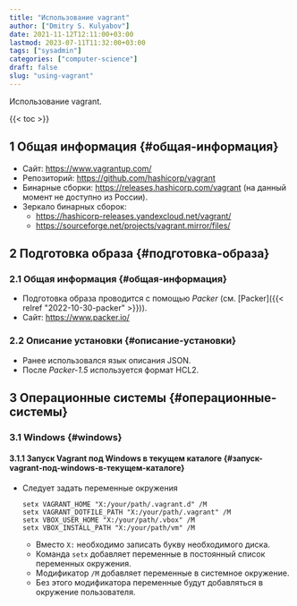 ```yaml
---
title: "Использование vagrant"
author: ["Dmitry S. Kulyabov"]
date: 2021-11-12T12:11:00+03:00
lastmod: 2023-07-11T11:32:00+03:00
tags: ["sysadmin"]
categories: ["computer-science"]
draft: false
slug: "using-vagrant"
---
```


Использование vagrant.

<!--more-->

{{< toc >}}


## <span class="section-num">1</span> Общая информация {#общая-информация}

-   Сайт: <https://www.vagrantup.com/>
-   Репозиторий: <https://github.com/hashicorp/vagrant>
-   Бинарные сборки: <https://releases.hashicorp.com/vagrant> (на данный момент не доступно из России).
-   Зеркало бинарных сборок:
    -   <https://hashicorp-releases.yandexcloud.net/vagrant/>
    -   <https://sourceforge.net/projects/vagrant.mirror/files/>


## <span class="section-num">2</span> Подготовка образа {#подготовка-образа}


### <span class="section-num">2.1</span> Общая информация {#общая-информация}

-   Подготовка образа проводится с помощью _Packer_ (см. [Packer]({{< relref "2022-10-30-packer" >}})).
-   Сайт: <https://www.packer.io/>


### <span class="section-num">2.2</span> Описание установки {#описание-установки}

-   Ранее использовался язык описания JSON.
-   После _Packer-1.5_ используется формат HCL2.


## <span class="section-num">3</span> Операционные системы {#операционные-системы}


### <span class="section-num">3.1</span> Windows {#windows}


#### <span class="section-num">3.1.1</span> Запуск Vagrant под Windows в текущем каталоге {#запуск-vagrant-под-windows-в-текущем-каталоге}

-   Следует задать переменные окружения
    ```shell
    setx VAGRANT_HOME "X:/your/path/.vagrant.d" /M
    setx VAGRANT_DOTFILE_PATH "X:/your/path/.vagrant" /M
    setx VBOX_USER_HOME "X:/your/path/.vbox" /M
    setx VBOX_INSTALL_PATH "X:/your/path/vm" /M
    ```

    -   Вместо `X:` необходимо записать букву необходимого диска.
    -   Команда `setx` добавляет переменные в постоянный список переменных окружения.
    -   Модификатор `/M` добавляет переменные в системное окружение.
    -   Без этого модификатора переменные будут добавляться в окружение пользователя.

